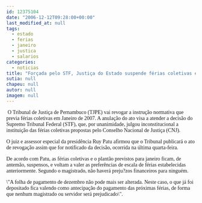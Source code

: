 ```yaml
---
id: 12375104
date: "2006-12-12T09:28:00+00:00"
last_modified_at: null
tags:
  - estado
  - ferias
  - janeiro
  - justica
  - salarios
categories:
  - noticias
title: "Forçada pelo STF, Justiça do Estado suspende férias coletivas em janeiro, mas embolsa salários"
sutia: null
chapeu: null
autor: null
imagem: null
---
```

<p><P><FONT face=Verdana>&nbsp;O Tribunal de Justiça de Pernambuco (TJPE) vai revogar a instrução normativa que previa férias coletivas em Janeiro de 2007. A anulação do ato visa a atender a decisão do Supremo Tribunal Federal (STF), que, por unanimidade, julgou inconstitucional a instituição das férias coletivas propostas pelo Conselho Nacional de Justiça (CNJ). </FONT></P></p>
<p><P><FONT face=Verdana>O juiz e assessor especial da presidência Ruy Patu afirmou que o Tribunal publicará o ato de revogação assim que for notificado da decisão, ocorrida na última quarta-feira.</FONT></P></p>
<p><P><FONT face=Verdana>De acordo com Patu, as férias coletivas e o plantão previstos para janeiro ficam, de antemão, suspensos, e voltam a valer as preferências de escala de férias estabelecidas anteriormente. Segundo o magistrado, não haverá preju?zos financeiros para ninguém. </FONT></P></p>
<p><P><FONT face=Verdana>\"A folha de pagamento de dezembro não pode mais ser alterada. Neste caso, o que já foi depositado fica valendo como antecipação do pagamento das próximas férias, de forma que nenhum magistrado ou servidor será prejudicado\".</FONT></P> </p>

